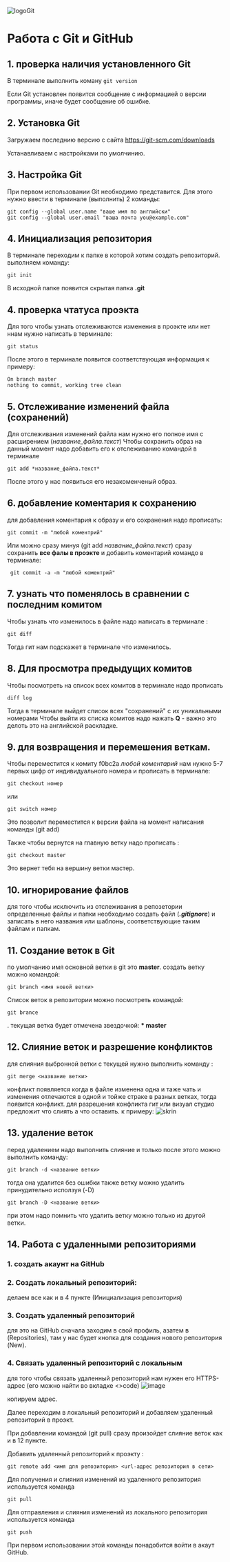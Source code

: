 ![logoGit](image\30c29ce4cc08523ecc6e1f205bc207d0.jpeg)
# Работа с Git и GitHub
## 1. проверка наличия установленного Git
В терминале выполнить коману `git version`

Если Git установлен появится сообщение с информацией о версии программы, иначе будет сообщение об ошибке.

## 2. Установка Git
Загружаем последнию версию с сайта https://git-scm.com/downloads 

Устанавливаем с настройками по умолчинию.

 
## 3. Настройка Git

При первом использовании Git необходимо представится. Для этого нужно ввести в терминале (выполнить) 2 команды:
```
git config --global user.name "ваше имя по английски"
git config --global user.email "ваша почта you@example.com"
```
## 4. Инициализация репозитория
В терминале переходим к папке в которой хотим создать репозиторий.
выполняем команду:
```
git init
```

В исходной папке появится скрытая папка **.git**

## 4. проверка чтатуса проэкта
Для того чтобы узнать отслеживаются изменения в проэкте или нет ннам нужно написать в терминале:
```
git status  
```
После этого в терминале появится соответствующая информация к примеру:
```
On branch master
nothing to commit, working tree clean
```

## 5. Отслеживание изменений файла (сохранений)
Для отслеживания изменений файла нам нужно его полное имя с расширением (*название_файла.текст*)
Чтобы сохранить образ на данный момент надо добавить его к отслеживанию командой в терминале
```
git add *название_файла.текст*
```
После этого у нас появиться его незакоменченый образ.

 ## 6. добавление коментария к сохранению

 для добавления коментария к образу и его сохранения надо прописать:
 ```
 git commit -m "любой коментрий"
 ```
Или можно сразу минуя (git add *название_файла.текст*)
сразу сохранить **все фалы в проэкте** и добавить коментарий командо в терминале:
```
 git commit -a -m "любой коментрий"
 ```

## 7. узнать что поменялось в сравнении с последним комитом
Чтобы узнать что изменилось в файле надо написать в терминале :
```
git diff
```
Тогда гит нам подскажет в терминале что изменилось.

## 8. Для просмотра предыдущих комитов
Чтобы посмотреть на список всех комитов в терминале надо прописать
```
diff log
```
Тогда в терминале выйдет список всех "сохранений" с их уникальными номерами
Чтобы выйти из списка комитов надо нажать **Q** - важно это делоть это на английской раскладке.

## 9. для возвращения и перемешения веткам.
Чтобы переместится к комиту f0bc2a *любой коментарий*
нам нужно 5-7 первых цифр от индивидуального номера и прописать в терминале:
```
git checkout номер
```
или 
```
git switch номер
```
Это позволит переместится к версии файла на момент написания команды (git add) 

Также чтобы вернутся на главную ветку надо прописать :
```
git checkout master
```
Это вернет тебя на вершину ветки мастер.

## 10. игнорирование файлов
для того чтобы исключить из отслеживания в репозетории определенные файлы и папки необходимо создать файл (***.gitignore***) и записать в него названия или шаблоны, соответствующие таким файлам и папкам.

## 11. Создание веток в Git
по умолчанию имя основной ветки в git это **master**.
создать ветку можно командой:
```
git branch <имя новой ветки>
```
Список веток в репозитории можно посмотреть командой:
```
git brance
```
.
текущая ветка будет отмечена звездочкой: **\* master**

## 12. Слияние веток и разрешение конфликтов
для слияния выбронной ветки с текущей нужно выполнить команду :
```
git merge <название ветки>
```
конфликт появляется когда в файле изменена одна и таже чать
и изменения отлечаются в одной и тойже страке в разных ветках,
тогда появится конфликт.
для разрешения конфликта гит или визуал студио предложит что слиять а что оставить.
к примеру:
![skrin](image\dddddddda.png)

## 13. удаление веток
перед удалением надо выполнить слияние и только после этого можно выполнить команду:
```
git branch -d <название ветки>
```
тогда она удалится без ошибки
также ветку можно удалить принудительно исползуя (-D)
```
git branch -D <название ветки>
```
при этом надо помнить что удалить ветку можно только из другой ветки.

## 14. **Работа с удаленными репозиториями**
### 1. создать акаунт на GitHub

### 2. Создать локальный репозиторий:

 делаем все как и в 4 пункте (Инициализация репозитория)

### 3. Создать удаленный репозиторий
для это на GitHub сначала заходим в свой профиль, азатем в (Repositories), там у нас будет кнопка для создания нового репозитория (New). 

### 4. Связать удаленный репозиторий с локальным
для того чтобы связать удаленный репозиторий нам нужен его HTTPS-адрес (его можно найти во вкладке <>code)
![image](image\dddqd.png)

копируем адрес.

Далее переходим в локальный репозиторий и добавляем удаленный репозиторий в проэкт.

При добавлении командой (git pull) сразу произойдет слияние веток как и в 12 пункте.

Добавить удаленный репозиторий к проэкту : 
```
git remote add <имя для репозитория> <url-адрес репозитория в сети>
```
Для получения и слияния изменений из удаленного репозитория используется команда
```
git pull
```

Для отправления и слияния изменений из локального репозитория используется команда
```
git push
```
При первом использовании этой команды понадобится войти в акаут GitHub.